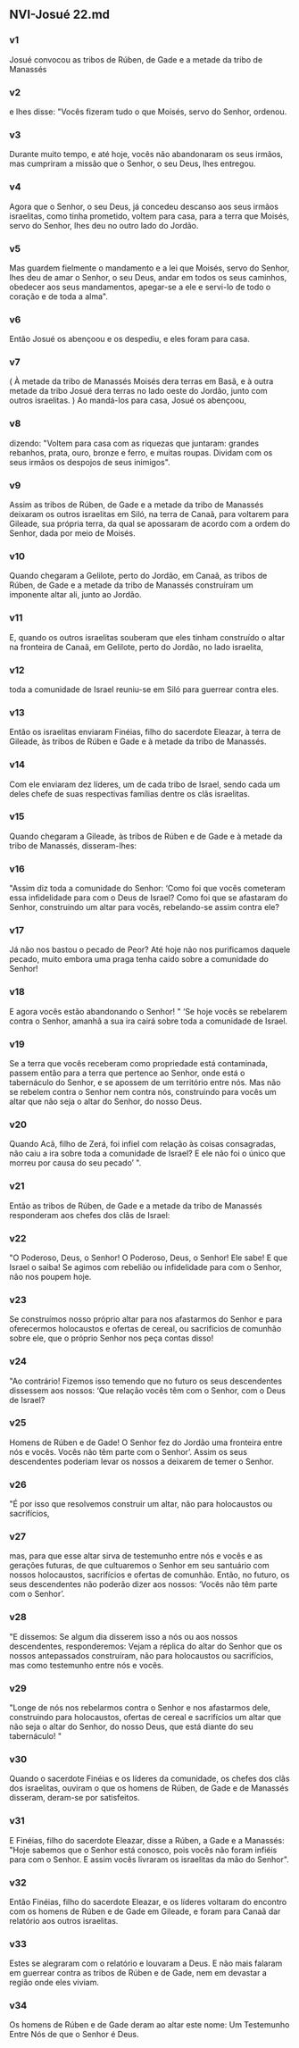## NVI-Josué 22.md
### v1
 Josué convocou as tribos de Rúben, de Gade e a metade da tribo de Manassés
### v2
 e lhes disse: "Vocês fizeram tudo o que Moisés, servo do Senhor, ordenou.
### v3
 Durante muito tempo, e até hoje, vocês não abandonaram os seus irmãos, mas cumpriram a missão que o Senhor, o seu Deus, lhes entregou.
### v4
 Agora que o Senhor, o seu Deus, já concedeu descanso aos seus irmãos israelitas, como tinha prometido, voltem para casa, para a terra que Moisés, servo do Senhor, lhes deu no outro lado do Jordão.
### v5
 Mas guardem fielmente o mandamento e a lei que Moisés, servo do Senhor, lhes deu de amar o Senhor, o seu Deus, andar em todos os seus caminhos, obedecer aos seus mandamentos, apegar-se a ele e servi-lo de todo o coração e de toda a alma".
### v6
 Então Josué os abençoou e os despediu, e eles foram para casa.
### v7
 ( À metade da tribo de Manassés Moisés dera terras em Basã, e à outra metade da tribo Josué dera terras no lado oeste do Jordão, junto com outros israelitas. ) Ao mandá-los para casa, Josué os abençoou,
### v8
 dizendo: "Voltem para casa com as riquezas que juntaram: grandes rebanhos, prata, ouro, bronze e ferro, e muitas roupas. Dividam com os seus irmãos os despojos de seus inimigos".
### v9
 Assim as tribos de Rúben, de Gade e a metade da tribo de Manassés deixaram os outros israelitas em Siló, na terra de Canaã, para voltarem para Gileade, sua própria terra, da qual se apossaram de acordo com a ordem do Senhor, dada por meio de Moisés.
### v10
 Quando chegaram a Gelilote, perto do Jordão, em Canaã, as tribos de Rúben, de Gade e a metade da tribo de Manassés construíram um imponente altar ali, junto ao Jordão.
### v11
 E, quando os outros israelitas souberam que eles tinham construído o altar na fronteira de Canaã, em Gelilote, perto do Jordão, no lado israelita,
### v12
 toda a comunidade de Israel reuniu-se em Siló para guerrear contra eles.
### v13
 Então os israelitas enviaram Finéias, filho do sacerdote Eleazar, à terra de Gileade, às tribos de Rúben e Gade e à metade da tribo de Manassés.
### v14
 Com ele enviaram dez líderes, um de cada tribo de Israel, sendo cada um deles chefe de suas respectivas famílias dentre os clãs israelitas.
### v15
 Quando chegaram a Gileade, às tribos de Rúben e de Gade e à metade da tribo de Manassés, disseram-lhes:
### v16
 "Assim diz toda a comunidade do Senhor: ‘Como foi que vocês cometeram essa infidelidade para com o Deus de Israel? Como foi que se afastaram do Senhor, construindo um altar para vocês, rebelando-se assim contra ele?
### v17
 Já não nos bastou o pecado de Peor? Até hoje não nos purificamos daquele pecado, muito embora uma praga tenha caído sobre a comunidade do Senhor!
### v18
 E agora vocês estão abandonando o Senhor! " ‘Se hoje vocês se rebelarem contra o Senhor, amanhã a sua ira cairá sobre toda a comunidade de Israel.
### v19
 Se a terra que vocês receberam como propriedade está contaminada, passem então para a terra que pertence ao Senhor, onde está o tabernáculo do Senhor, e se apossem de um território entre nós. Mas não se rebelem contra o Senhor nem contra nós, construindo para vocês um altar que não seja o altar do Senhor, do nosso Deus.
### v20
 Quando Acã, filho de Zerá, foi infiel com relação às coisas consagradas, não caiu a ira sobre toda a comunidade de Israel? E ele não foi o único que morreu por causa do seu pecado’ ".
### v21
 Então as tribos de Rúben, de Gade e a metade da tribo de Manassés responderam aos chefes dos clãs de Israel:
### v22
 "O Poderoso, Deus, o Senhor! O Poderoso, Deus, o Senhor! Ele sabe! E que Israel o saiba! Se agimos com rebelião ou infidelidade para com o Senhor, não nos poupem hoje.
### v23
 Se construímos nosso próprio altar para nos afastarmos do Senhor e para oferecermos holocaustos e ofertas de cereal, ou sacrifícios de comunhão sobre ele, que o próprio Senhor nos peça contas disso!
### v24
 "Ao contrário! Fizemos isso temendo que no futuro os seus descendentes dissessem aos nossos: ‘Que relação vocês têm com o Senhor, com o Deus de Israel?
### v25
 Homens de Rúben e de Gade! O Senhor fez do Jordão uma fronteira entre nós e vocês. Vocês não têm parte com o Senhor’. Assim os seus descendentes poderiam levar os nossos a deixarem de temer o Senhor.
### v26
 "É por isso que resolvemos construir um altar, não para holocaustos ou sacrifícios,
### v27
 mas, para que esse altar sirva de testemunho entre nós e vocês e as gerações futuras, de que cultuaremos o Senhor em seu santuário com nossos holocaustos, sacrifícios e ofertas de comunhão. Então, no futuro, os seus descendentes não poderão dizer aos nossos: ‘Vocês não têm parte com o Senhor’.
### v28
 "E dissemos: Se algum dia disserem isso a nós ou aos nossos descendentes, responderemos: Vejam a réplica do altar do Senhor que os nossos antepassados construíram, não para holocaustos ou sacrifícios, mas como testemunho entre nós e vocês.
### v29
 "Longe de nós nos rebelarmos contra o Senhor e nos afastarmos dele, construindo para holocaustos, ofertas de cereal e sacrifícios um altar que não seja o altar do Senhor, do nosso Deus, que está diante do seu tabernáculo! "
### v30
 Quando o sacerdote Finéias e os líderes da comunidade, os chefes dos clãs dos israelitas, ouviram o que os homens de Rúben, de Gade e de Manassés disseram, deram-se por satisfeitos.
### v31
 E Finéias, filho do sacerdote Eleazar, disse a Rúben, a Gade e a Manassés: "Hoje sabemos que o Senhor está conosco, pois vocês não foram infiéis para com o Senhor. E assim vocês livraram os israelitas da mão do Senhor".
### v32
 Então Finéias, filho do sacerdote Eleazar, e os líderes voltaram do encontro com os homens de Rúben e de Gade em Gileade, e foram para Canaã dar relatório aos outros israelitas.
### v33
 Estes se alegraram com o relatório e louvaram a Deus. E não mais falaram em guerrear contra as tribos de Rúben e de Gade, nem em devastar a região onde eles viviam.
### v34
 Os homens de Rúben e de Gade deram ao altar este nome: Um Testemunho Entre Nós de que o Senhor é Deus.
